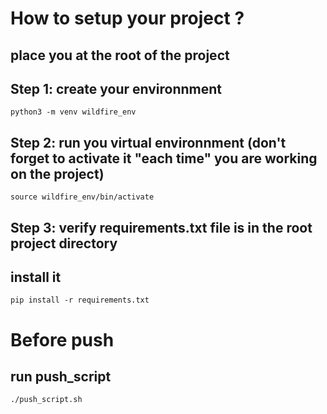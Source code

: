 # How to setup your project ?

## place you at the root of the project
## Step 1: create your environnment
```
python3 -m venv wildfire_env
```

## Step 2: run you virtual environnment (don't forget to activate it "each time" you are working on the project)
```
source wildfire_env/bin/activate
```

## Step 3: verify requirements.txt file is in the root project directory
## install it
```
pip install -r requirements.txt
```

# Before push
## run push_script
```
./push_script.sh
```